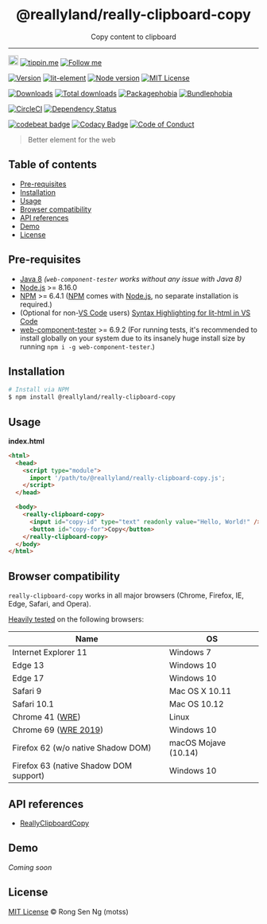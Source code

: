 <div align="center" style="text-align: center;">
  <h1 style="border-bottom: none;">@reallyland/really-clipboard-copy</h1>

  <p>Copy content to clipboard</p>
</div>

<hr />

<a href="https://www.buymeacoffee.com/RLmMhgXFb" target="_blank" rel="noopener noreferrer"><img src="https://www.buymeacoffee.com/assets/img/custom_images/orange_img.png" alt="Buy Me A Coffee" style="height: 20px !important;width: auto !important;" ></a>
[![tippin.me][tippin-me-badge]][tippin-me-url]
[![Follow me][follow-me-badge]][follow-me-url]

[![Version][version-badge]][version-url]
[![lit-element][lit-element-version-badge]][lit-element-url]
[![Node version][node-version-badge]][node-version-url]
[![MIT License][mit-license-badge]][mit-license-url]

[![Downloads][downloads-badge]][downloads-url]
[![Total downloads][total-downloads-badge]][downloads-url]
[![Packagephobia][packagephobia-badge]][packagephobia-url]
[![Bundlephobia][bundlephobia-badge]][bundlephobia-url]

[![CircleCI][circleci-badge]][circleci-url]
[![Dependency Status][daviddm-badge]][daviddm-url]

[![codebeat badge][codebeat-badge]][codebeat-url]
[![Codacy Badge][codacy-badge]][codacy-url]
[![Code of Conduct][coc-badge]][coc-url]

> Better element for the web

## Table of contents <!-- omit in toc -->

- [Pre-requisites](#pre-requisites)
- [Installation](#installation)
- [Usage](#usage)
- [Browser compatibility](#browser-compatibility)
- [API references](#api-references)
- [Demo](#demo)
- [License](#license)

## Pre-requisites

- [Java 8][java-url] _(`web-component-tester` works without any issue with Java 8)_
- [Node.js][nodejs-url] >= 8.16.0
- [NPM][npm-url] >= 6.4.1 ([NPM][npm-url] comes with [Node.js][nodejs-url], no separate installation is required.)
- (Optional for non-[VS Code][vscode-url] users) [Syntax Highlighting for lit-html in VS Code][vscode-lit-html-url]
- [web-component-tester][web-component-tester-url] >= 6.9.2 (For running tests, it's recommended to install globally on your system due to its insanely huge install size by running `npm i -g web-component-tester`.)

## Installation

```sh
# Install via NPM
$ npm install @reallyland/really-clipboard-copy
```

## Usage

**index.html**

```html
<html>
  <head>
    <script type="module">
      import '/path/to/@reallyland/really-clipboard-copy.js';
    </script>
  </head>

  <body>
    <really-clipboard-copy>
      <input id="copy-id" type="text" readonly value="Hello, World!" />
      <button id="copy-for">Copy</button>
    </really-clipboard-copy>
  </body>
</html>
```

## Browser compatibility

`really-clipboard-copy` works in all major browsers (Chrome, Firefox, IE, Edge, Safari, and Opera).

[Heavily tested](/.circleci/config.yml) on the following browsers:

| Name | OS |
| --- | --- |
| Internet Explorer 11 | Windows 7 |
| Edge 13 | Windows 10 |
| Edge 17 | Windows 10 |
| Safari 9 | Mac OS X 10.11 |
| Safari 10.1 | Mac OS 10.12 |
| Chrome 41 ([WRE][wre-url]) | Linux |
| Chrome 69 ([WRE 2019][wre-2019-url]) | Windows 10 |
| Firefox 62 (w/o native Shadow DOM) | macOS Mojave (10.14) |
| Firefox 63 (native Shadow DOM support) | Windows 10 |

## API references

- [ReallyClipboardCopy][]

## Demo

_Coming soon_

## License

[MIT License](https://motss.mit-license.org/) © Rong Sen Ng (motss)

<!-- References -->
[typescript-url]: https://github.com/Microsoft/TypeScript
[java-url]: https://www.java.com/en/download
[nodejs-url]: https://nodejs.org
[npm-url]: https://www.npmjs.com
[lit-element-url]: https://github.com/Polymer/lit-element?utm_source=github.com&amp;utm_medium=referral&amp;utm_content=motss/app-datepicker
[node-releases-url]: https://nodejs.org/en/download/releases
[vscode-url]: https://code.visualstudio.com
[vscode-lit-html-url]: https://github.com/mjbvz/vscode-lit-html
[web-component-tester-url]: https://github.com/Polymer/tools/tree/master/packages/web-component-tester
[wre-url]: https://developers.google.com/search/docs/guides/rendering
[wre-2019-url]: https://www.deepcrawl.com/blog/news/what-version-of-chrome-is-google-actually-using-for-rendering
[ReallyClipboardCopy]: /api-references.md#reallyclipboardcopy

<!-- MDN -->
[array-mdn-url]: https://developer.mozilla.org/en-US/docs/Web/JavaScript/Reference/Global_Objects/Array
[boolean-mdn-url]: https://developer.mozilla.org/en-US/docs/Web/JavaScript/Reference/Global_Objects/Boolean
[function-mdn-url]: https://developer.mozilla.org/en-US/docs/Web/JavaScript/Reference/Global_Objects/Function
[map-mdn-url]: https://developer.mozilla.org/en-US/docs/Web/JavaScript/Reference/Global_Objects/Map
[number-mdn-url]: https://developer.mozilla.org/en-US/docs/Web/JavaScript/Reference/Global_Objects/Number
[object-mdn-url]: https://developer.mozilla.org/en-US/docs/Web/JavaScript/Reference/Global_Objects/Object
[promise-mdn-url]: https://developer.mozilla.org/en-US/docs/Web/JavaScript/Reference/Global_Objects/Promise
[regexp-mdn-url]: https://developer.mozilla.org/en-US/docs/Web/JavaScript/Reference/Global_Objects/RegExp
[set-mdn-url]: https://developer.mozilla.org/en-US/docs/Web/JavaScript/Reference/Global_Objects/Set
[string-mdn-url]: https://developer.mozilla.org/en-US/docs/Web/JavaScript/Reference/Global_Objects/String

<!-- Badges -->
[tippin-me-badge]: https://badgen.net/badge/%E2%9A%A1%EF%B8%8Ftippin.me/@igarshmyb/F0918E
[follow-me-badge]: https://flat.badgen.net/twitter/follow/igarshmyb?icon=twitter

[version-badge]: https://flat.badgen.net/npm/v/@reallyland/really-clipboard-copy?icon=npm
[lit-element-version-badge]: https://flat.badgen.net/npm/v/lit-element/latest?icon=npm&label=lit-element
[node-version-badge]: https://flat.badgen.net/npm/node/@reallyland/really-clipboard-copy
[mit-license-badge]: https://flat.badgen.net/npm/license/@reallyland/really-clipboard-copy

[downloads-badge]: https://flat.badgen.net/npm/dm/@reallyland/really-clipboard-copy
[total-downloads-badge]: https://flat.badgen.net/npm/dt/@reallyland/really-clipboard-copy?label=total%20downloads
[packagephobia-badge]: https://flat.badgen.net/packagephobia/install/@reallyland/really-clipboard-copy
[bundlephobia-badge]: https://flat.badgen.net/bundlephobia/minzip/@reallyland/really-clipboard-copy

[circleci-badge]: https://flat.badgen.net/circleci/github/reallyland/really-clipboard-copy?icon=circleci
[daviddm-badge]: https://flat.badgen.net/david/dep/reallyland/really-clipboard-copy

[codebeat-badge]: https://codebeat.co/badges/e363cf9f-88d5-4118-8190-364c7691a6e8
[codacy-badge]: https://api.codacy.com/project/badge/Grade/e02c3d95e6274493a66ae02c604de252
[coc-badge]: https://flat.badgen.net/badge/code%20of/conduct/pink

<!-- Links -->
[tippin-me-url]: https://tippin.me/@igarshmyb
[follow-me-url]: https://twitter.com/igarshmyb?utm_source=github.com&amp;utm_medium=referral&amp;utm_content=@reallyland/really-clipboard-copy

[version-url]: https://www.npmjs.com/package/@reallyland/really-clipboard-copy/v/latest?utm_source=github.com&amp;utm_medium=referral&amp;utm_content=@reallyland/really-clipboard-copy
[node-version-url]: https://nodejs.org/en/download?utm_source=github.com&amp;utm_medium=referral&amp;utm_content=@reallyland/really-clipboard-copy
[mit-license-url]: https://github.com/reallyland/really-clipboard-copy/blob/master/LICENSE?utm_source=github.com&amp;utm_medium=referral&amp;utm_content=@reallyland/really-clipboard-copy

[downloads-url]: https://www.npmtrends.com/@reallyland/really-clipboard-copy
[packagephobia-url]: https://packagephobia.now.sh/result?p=%40reallyland%2Freally-clipboard-copy
[bundlephobia-url]: https://bundlephobia.com/result?p=@reallyland/really-clipboard-copy

[circleci-url]: https://circleci.com/gh/reallyland/really-clipboard-copy/tree/master?utm_source=github.com&amp;utm_medium=referral&amp;utm_content=@reallyland/really-clipboard-copy
[daviddm-url]: https://david-dm.org/reallyland/really-clipboard-copy?utm_source=github.com&amp;utm_medium=referral&amp;utm_content=@reallyland/really-clipboard-copy

[codebeat-url]: https://codebeat.co/projects/github-com-reallyland-really-clipboard-copy-master
[codacy-url]: https://www.codacy.com/app/motss/really-clipboard-copy?utm_source=github.com&amp;utm_medium=referral&amp;utm_content=reallyland/really-clipboard-copy&amp;utm_campaign=Badge_Grade
[coc-url]: https://github.com/reallyland/really-clipboard-copy/blob/master/code-of-conduct.md
